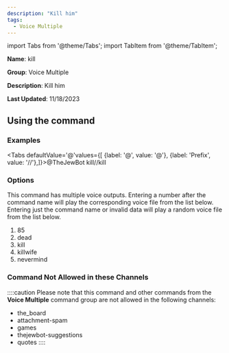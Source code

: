 ```yaml
---
description: "Kill him"
tags:
  - Voice Multiple
---
```

import Tabs from '@theme/Tabs';
import TabItem from '@theme/TabItem';

**Name**: kill

**Group**: Voice Multiple

**Description**: Kill him

**Last Updated**: 11/18/2023

## Using the command

### Examples
<Tabs defaultValue='@'values={[ {label: '@', value: '@'}, {label: 'Prefix', value: '//'},]}><TabItem value='@'>@TheJewBot kill</TabItem><TabItem value='//'>//kill</TabItem></Tabs>

### Options

This command has multiple voice outputs. Entering a number after the command name will play the corresponding voice file from the list below. Entering just the command name or invalid data will play a random voice file from the list below.

 1. 85
 1. dead
 1. kill
 1. killwife
 1. nevermind

### Command Not Allowed in these Channels
::::caution Please note that this command and other commands from the **Voice Multiple** command group are not allowed in the following channels:
- the_board
- attachment-spam
- games
- thejewbot-suggestions
- quotes
::::